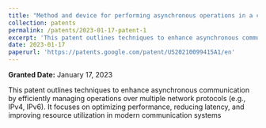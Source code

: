 ```yaml
---
title: "Method and device for performing asynchronous operations in a communication system"
collection: patents
permalink: /patents/2023-01-17-patent-1
excerpt: 'This patent outlines techniques to enhance asynchronous communication by efficiently managing operations over multiple network protocols (e.g., IPv4, IPv6). It focuses on optimizing performance, reducing latency, and improving resource utilization in modern communication systems'
date: 2023-01-17
paperurl: 'https://patents.google.com/patent/US20210099415A1/en'
---
```

**Granted Date:** January 17, 2023

This patent outlines techniques to enhance asynchronous communication by efficiently managing operations over multiple network protocols (e.g., IPv4, IPv6). It focuses on optimizing performance, reducing latency, and improving resource utilization in modern communication systems
